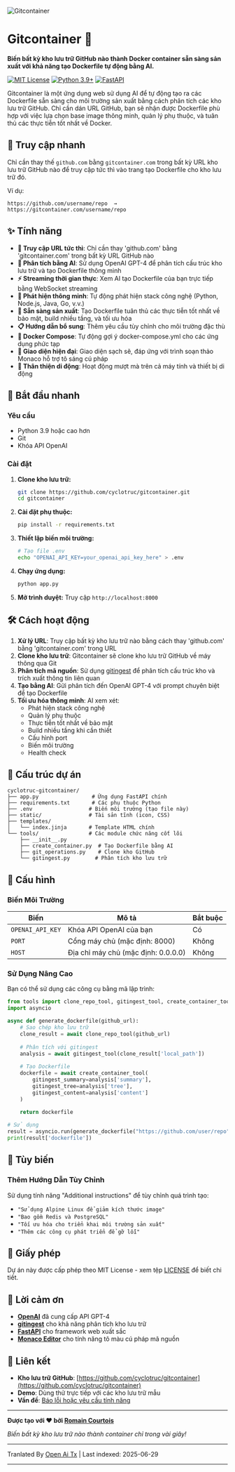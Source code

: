 ![Gitcontainer](https://raw.githubusercontent.com/cyclotruc/gitcontainer/main/docs/image.png)

# Gitcontainer 🐳

**Biến bất kỳ kho lưu trữ GitHub nào thành Docker container sẵn sàng sản xuất với khả năng tạo Dockerfile tự động bằng AI.**

[![MIT License](https://img.shields.io/badge/License-MIT-green.svg)](https://choosealicense.com/licenses/mit/)
[![Python 3.9+](https://img.shields.io/badge/python-3.9+-blue.svg)](https://www.python.org/downloads/)
[![FastAPI](https://img.shields.io/badge/FastAPI-0.68+-00a393.svg)](https://fastapi.tiangolo.com/)

Gitcontainer là một ứng dụng web sử dụng AI để tự động tạo ra các Dockerfile sẵn sàng cho môi trường sản xuất bằng cách phân tích các kho lưu trữ GitHub. Chỉ cần dán URL GitHub, bạn sẽ nhận được Dockerfile phù hợp với việc lựa chọn base image thông minh, quản lý phụ thuộc, và tuân thủ các thực tiễn tốt nhất về Docker.

## 🌟 Truy cập nhanh

Chỉ cần thay thế `github.com` bằng `gitcontainer.com` trong bất kỳ URL kho lưu trữ GitHub nào để truy cập tức thì vào trang tạo Dockerfile cho kho lưu trữ đó.

Ví dụ:
```
https://github.com/username/repo  →  https://gitcontainer.com/username/repo
```

## ✨ Tính năng

- **🔄 Truy cập URL tức thì**: Chỉ cần thay 'github.com' bằng 'gitcontainer.com' trong bất kỳ URL GitHub nào
- **🤖 Phân tích bằng AI**: Sử dụng OpenAI GPT-4 để phân tích cấu trúc kho lưu trữ và tạo Dockerfile thông minh
- **⚡ Streaming thời gian thực**: Xem AI tạo Dockerfile của bạn trực tiếp bằng WebSocket streaming
- **🎯 Phát hiện thông minh**: Tự động phát hiện stack công nghệ (Python, Node.js, Java, Go, v.v.)
- **🔧 Sẵn sàng sản xuất**: Tạo Dockerfile tuân thủ các thực tiễn tốt nhất về bảo mật, build nhiều tầng, và tối ưu hóa
- **📋 Hướng dẫn bổ sung**: Thêm yêu cầu tùy chỉnh cho môi trường đặc thù
- **📄 Docker Compose**: Tự động gợi ý docker-compose.yml cho các ứng dụng phức tạp
- **🎨 Giao diện hiện đại**: Giao diện sạch sẽ, đáp ứng với trình soạn thảo Monaco hỗ trợ tô sáng cú pháp
- **📱 Thân thiện di động**: Hoạt động mượt mà trên cả máy tính và thiết bị di động

## 🚀 Bắt đầu nhanh

### Yêu cầu

- Python 3.9 hoặc cao hơn
- Git
- Khóa API OpenAI

### Cài đặt

1. **Clone kho lưu trữ:**
   ```bash
   git clone https://github.com/cyclotruc/gitcontainer.git
   cd gitcontainer
   ```

2. **Cài đặt phụ thuộc:**
   ```bash
   pip install -r requirements.txt
   ```

3. **Thiết lập biến môi trường:**
   ```bash
   # Tạo file .env
   echo "OPENAI_API_KEY=your_openai_api_key_here" > .env
   ```

4. **Chạy ứng dụng:**
   ```bash
   python app.py
   ```

5. **Mở trình duyệt:**
   Truy cập `http://localhost:8000`

## 🛠️ Cách hoạt động

1. **Xử lý URL**: Truy cập bất kỳ kho lưu trữ nào bằng cách thay 'github.com' bằng 'gitcontainer.com' trong URL
2. **Clone kho lưu trữ**: Gitcontainer sẽ clone kho lưu trữ GitHub về máy thông qua Git
3. **Phân tích mã nguồn**: Sử dụng [gitingest](https://github.com/cyclotruc/gitingest) để phân tích cấu trúc kho và trích xuất thông tin liên quan
4. **Tạo bằng AI**: Gửi phân tích đến OpenAI GPT-4 với prompt chuyên biệt để tạo Dockerfile
5. **Tối ưu hóa thông minh**: AI xem xét:
   - Phát hiện stack công nghệ
   - Quản lý phụ thuộc
   - Thực tiễn tốt nhất về bảo mật
   - Build nhiều tầng khi cần thiết
   - Cấu hình port
   - Biến môi trường
   - Health check

## 📁 Cấu trúc dự án

```
cyclotruc-gitcontainer/
├── app.py                 # Ứng dụng FastAPI chính
├── requirements.txt       # Các phụ thuộc Python
├── .env                  # Biến môi trường (tạo file này)
├── static/               # Tài sản tĩnh (icon, CSS)
├── templates/
│   └── index.jinja       # Template HTML chính
└── tools/                # Các module chức năng cốt lõi
    ├── __init__.py
    ├── create_container.py  # Tạo Dockerfile bằng AI
    ├── git_operations.py    # Clone kho GitHub
    └── gitingest.py        # Phân tích kho lưu trữ
```
## 🔧 Cấu hình

### Biến Môi Trường

| Biến      | Mô tả                            | Bắt buộc |
|-----------|----------------------------------|----------|
| `OPENAI_API_KEY` | Khóa API OpenAI của bạn           | Có       |
| `PORT`    | Cổng máy chủ (mặc định: 8000)    | Không    |
| `HOST`    | Địa chỉ máy chủ (mặc định: 0.0.0.0) | Không |

### Sử Dụng Nâng Cao

Bạn có thể sử dụng các công cụ bằng mã lập trình:

```python
from tools import clone_repo_tool, gitingest_tool, create_container_tool
import asyncio

async def generate_dockerfile(github_url):
    # Sao chép kho lưu trữ
    clone_result = await clone_repo_tool(github_url)
    
    # Phân tích với gitingest
    analysis = await gitingest_tool(clone_result['local_path'])
    
    # Tạo Dockerfile
    dockerfile = await create_container_tool(
        gitingest_summary=analysis['summary'],
        gitingest_tree=analysis['tree'],
        gitingest_content=analysis['content']
    )
    
    return dockerfile

# Sử dụng
result = asyncio.run(generate_dockerfile("https://github.com/user/repo"))
print(result['dockerfile'])
```

## 🎨 Tùy biến

### Thêm Hướng Dẫn Tùy Chỉnh

Sử dụng tính năng "Additional instructions" để tùy chỉnh quá trình tạo:

- `"Sử dụng Alpine Linux để giảm kích thước image"`
- `"Bao gồm Redis và PostgreSQL"`
- `"Tối ưu hóa cho triển khai môi trường sản xuất"`
- `"Thêm các công cụ phát triển để gỡ lỗi"`

## 📝 Giấy phép

Dự án này được cấp phép theo MIT License - xem tệp [LICENSE](LICENSE) để biết chi tiết.

## 🙏 Lời cảm ơn

- **[OpenAI](https://openai.com/)** đã cung cấp API GPT-4
- **[gitingest](https://github.com/cyclotruc/gitingest)** cho khả năng phân tích kho lưu trữ
- **[FastAPI](https://fastapi.tiangolo.com/)** cho framework web xuất sắc
- **[Monaco Editor](https://microsoft.github.io/monaco-editor/)** cho tính năng tô màu cú pháp mã nguồn

## 🔗 Liên kết

- **Kho lưu trữ GitHub**: [https://github.com/cyclotruc/gitcontainer](https://github.com/cyclotruc/gitcontainer)
- **Demo**: Dùng thử trực tiếp với các kho lưu trữ mẫu
- **Vấn đề**: [Báo lỗi hoặc yêu cầu tính năng](https://github.com/cyclotruc/gitcontainer/issues)

---

**Được tạo với ❤️ bởi [Romain Courtois](https://github.com/cyclotruc)**

*Biến bất kỳ kho lưu trữ nào thành container chỉ trong vài giây!*

---

Tranlated By [Open Ai Tx](https://github.com/OpenAiTx/OpenAiTx) | Last indexed: 2025-06-29

---